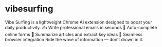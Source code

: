 # vibesurfing
Vibe Surfing is a lightweight Chrome AI extension designed to boost your daily productivity.  ✍️ Write professional emails in seconds  🧾 Auto-complete online forms  🧠 Summarize articles and extract key ideas  🚀 Seamless browser integration  Ride the wave of information — don’t drown in it.
